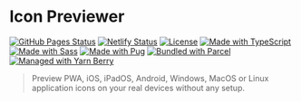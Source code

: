 # Icon Previewer

[![GitHub Pages Status](https://img.shields.io/github/deployments/plbstl/icon-previewer/github-pages?label=github-pages&logo=github)](https://github.com/plbstl/icon-previewer/deployments/activity_log?environment=github-pages 'View GitHub Pages deployment history')
[![Netlify Status](https://api.netlify.com/api/v1/badges/1c0ed1b9-d976-4ec2-b0fe-bcb51f1bbde7/deploy-status)](https://app.netlify.com/sites/aip1/deploys 'View Netlify deployment history')
[![License](https://img.shields.io/github/license/plbstl/icon-previewer)](/license 'View License')
[![Made with TypeScript](https://img.shields.io/badge/TypeScript-444?logo=typescript)](https://typescriptlang.org/ 'Made with TypeScript')
[![Made with Sass](https://img.shields.io/badge/Sass-444?logo=sass)](https://sass-lang.com/ 'Made with Sass')
[![Made with Pug](https://img.shields.io/badge/Pug-444?logo=pug)](https://pugjs.org/ 'Made with Pug')
[![Bundled with Parcel](https://img.shields.io/badge/📦_Parcel-444)](https://parceljs.org/ 'Bundled with Parcel')
[![Managed with Yarn Berry](https://img.shields.io/badge/Yarn-444?logo=yarn)](https://yarnpkg.com/ 'Managed with Yarn Berry')

> Preview PWA, iOS, iPadOS, Android, Windows, MacOS or Linux application icons on your real devices without any setup.
